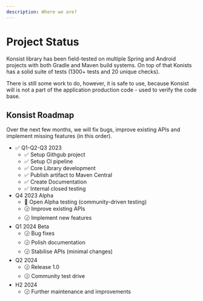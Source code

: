 ```yaml
---
description: Where we are?
---
```


# Project Status

Konsist library has been field-tested on multiple Spring and Android projects with both Gradle and Maven build systems. On top of that Konists has a solid suite of tests (1300+ tests and 20 unique checks).

There is still some work to do, however, it is safe to use, because Konsist will is not a part of the application production code - used to verify the code base.

## Konsist Roadmap

Over the next few months, we will fix bugs, improve existing APIs and implement missing features (in this order).

* ✅ Q1-Q2-Q3 2023
  * ✅ Setup Githgub project
  * ✅ Setup CI pipeline
  * ✅ Core Library development
  * ✅ Publish artifact to Maven Central
  * ✅ Create Documentation
  * ✅ Internal closed testing&#x20;
* Q4 2023 Alpha
  * 🚀 Open Alpha testing (community-driven testing)
  * 🕝 Improve existing APIs
  * 🕝 Implement new features
* Q1 2024 Beta
  * 🕝 Bug fixes
  * 🕝 Polish documentation
  * 🕝 Stabilise APIs (minimal changes)
* Q2 2024
  * 🕝 Release 1.0
  * 🕝 Community test drive
* H2 2024
  * 🕝 Further maintenance and improvements
